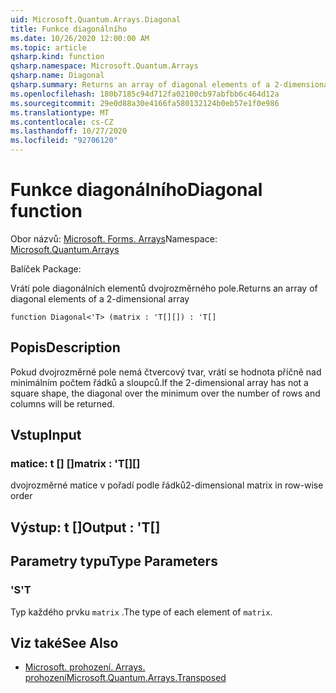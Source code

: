 ```yaml
---
uid: Microsoft.Quantum.Arrays.Diagonal
title: Funkce diagonálního
ms.date: 10/26/2020 12:00:00 AM
ms.topic: article
qsharp.kind: function
qsharp.namespace: Microsoft.Quantum.Arrays
qsharp.name: Diagonal
qsharp.summary: Returns an array of diagonal elements of a 2-dimensional array
ms.openlocfilehash: 180b7185c94d712fa02100cb97abfbb6c464d12a
ms.sourcegitcommit: 29e0d88a30e4166fa580132124b0eb57e1f0e986
ms.translationtype: MT
ms.contentlocale: cs-CZ
ms.lasthandoff: 10/27/2020
ms.locfileid: "92706120"
---
```

# <a name="diagonal-function"></a><span data-ttu-id="d87f5-102">Funkce diagonálního</span><span class="sxs-lookup"><span data-stu-id="d87f5-102">Diagonal function</span></span>

<span data-ttu-id="d87f5-103">Obor názvů: [Microsoft. Forms. Arrays](xref:Microsoft.Quantum.Arrays)</span><span class="sxs-lookup"><span data-stu-id="d87f5-103">Namespace: [Microsoft.Quantum.Arrays](xref:Microsoft.Quantum.Arrays)</span></span>

<span data-ttu-id="d87f5-104">Balíček [](https://nuget.org/packages/)</span><span class="sxs-lookup"><span data-stu-id="d87f5-104">Package: [](https://nuget.org/packages/)</span></span>


<span data-ttu-id="d87f5-105">Vrátí pole diagonálních elementů dvojrozměrného pole.</span><span class="sxs-lookup"><span data-stu-id="d87f5-105">Returns an array of diagonal elements of a 2-dimensional array</span></span>

```qsharp
function Diagonal<'T> (matrix : 'T[][]) : 'T[]
```


## <a name="description"></a><span data-ttu-id="d87f5-106">Popis</span><span class="sxs-lookup"><span data-stu-id="d87f5-106">Description</span></span>

<span data-ttu-id="d87f5-107">Pokud dvojrozměrné pole nemá čtvercový tvar, vrátí se hodnota příčně nad minimálním počtem řádků a sloupců.</span><span class="sxs-lookup"><span data-stu-id="d87f5-107">If the 2-dimensional array has not a square shape, the diagonal over the minimum over the number of rows and columns will be returned.</span></span>

## <a name="input"></a><span data-ttu-id="d87f5-108">Vstup</span><span class="sxs-lookup"><span data-stu-id="d87f5-108">Input</span></span>

### <a name="matrix--t"></a><span data-ttu-id="d87f5-109">matice: t [] []</span><span class="sxs-lookup"><span data-stu-id="d87f5-109">matrix : 'T[][]</span></span>

<span data-ttu-id="d87f5-110">dvojrozměrné matice v pořadí podle řádků</span><span class="sxs-lookup"><span data-stu-id="d87f5-110">2-dimensional matrix in row-wise order</span></span>



## <a name="output--t"></a><span data-ttu-id="d87f5-111">Výstup: t []</span><span class="sxs-lookup"><span data-stu-id="d87f5-111">Output : 'T[]</span></span>



## <a name="type-parameters"></a><span data-ttu-id="d87f5-112">Parametry typu</span><span class="sxs-lookup"><span data-stu-id="d87f5-112">Type Parameters</span></span>

### <a name="t"></a><span data-ttu-id="d87f5-113">'S</span><span class="sxs-lookup"><span data-stu-id="d87f5-113">'T</span></span>

<span data-ttu-id="d87f5-114">Typ každého prvku `matrix` .</span><span class="sxs-lookup"><span data-stu-id="d87f5-114">The type of each element of `matrix`.</span></span>

## <a name="see-also"></a><span data-ttu-id="d87f5-115">Viz také</span><span class="sxs-lookup"><span data-stu-id="d87f5-115">See Also</span></span>

- [<span data-ttu-id="d87f5-116">Microsoft. prohození. Arrays. prohození</span><span class="sxs-lookup"><span data-stu-id="d87f5-116">Microsoft.Quantum.Arrays.Transposed</span></span>](xref:Microsoft.Quantum.Arrays.Transposed)